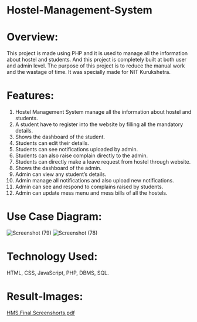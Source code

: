 # Hostel-Management-System

# Overview:
This project is made using PHP and it is used to manage all the information about hostel and students. And this project is completely built at both user and admin level. The purpose of this project is to reduce the manual work and the wastage of time. It was specially made for NIT Kurukshetra.

# Features:
1. Hostel Management System manage all the information about hostel and students. 
2. A student have to register into the website by filling all the mandatory details. 
3. Shows the dashboard of the student. 
4. Students can edit their details. 
5. Students can see notifications uploaded by admin. 
6. Students can also raise complain directly to the admin. 
7. Students can directly make a leave request from hostel through website. 
8. Shows the dashboard of the admin. 
9. Admin can view any student’s details. 
10. Admin manage all notifications and also upload new notifications. 
11. Admin can see and respond to complains raised by students. 
12. Admin can update mess menu and mess bills of all the hostels.

# Use Case Diagram:
![Screenshot (79)](https://github.com/ATUL6026/Hostel-Management-System/assets/96112121/987b4e66-11a2-47de-bae0-95bff952c7b4)
![Screenshot (78)](https://github.com/ATUL6026/Hostel-Management-System/assets/96112121/c41b7b60-bcaa-47b1-8811-62e82736cb6f)

# Technology Used:
HTML, CSS, JavaScript, PHP, DBMS, SQL.

# Result-Images:
[HMS.Final.Screenshorts.pdf](https://github.com/atulbansal82/Hostel-Management-System/files/12003670/HMS.Final.Screenshorts.pdf)

